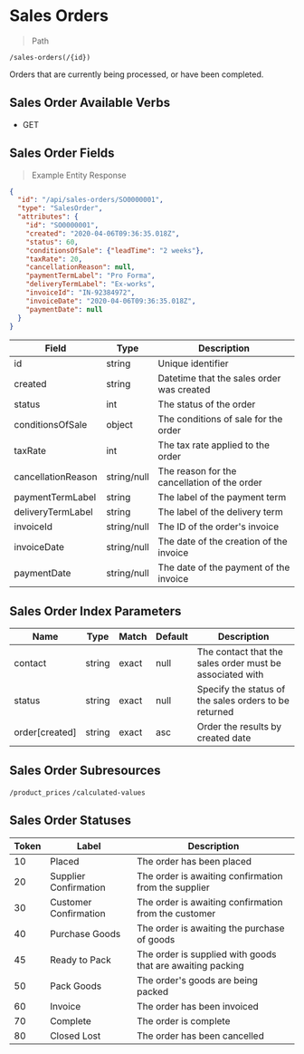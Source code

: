 # Sales Orders

> Path

```
/sales-orders(/{id})
```

Orders that are currently being processed, or have been completed.

## Sales Order Available Verbs



* GET

## Sales Order Fields

> Example Entity Response

```json
{
  "id": "/api/sales-orders/SO0000001",
  "type": "SalesOrder",
  "attributes": {
    "id": "SO0000001",
    "created": "2020-04-06T09:36:35.018Z",
    "status": 60,
    "conditionsOfSale": {"leadTime": "2 weeks"},
    "taxRate": 20,
    "cancellationReason": null,
    "paymentTermLabel": "Pro Forma",
    "deliveryTermLabel": "Ex-works",
    "invoiceId": "IN-92384972",
    "invoiceDate": "2020-04-06T09:36:35.018Z",
    "paymentDate": null
  }
}
```

Field | Type | Description
----- | ---  | -----------
id | string | Unique identifier
created | string | Datetime that the sales order was created
status | int | The status of the order
conditionsOfSale | object | The conditions of sale for the order
taxRate | int | The tax rate applied to the order
cancellationReason | string/null | The reason for the cancellation of the order
paymentTermLabel | string | The label of the payment term
deliveryTermLabel | string | The label of the delivery term
invoiceId | string/null | The ID of the order's invoice
invoiceDate | string/null | The date of the creation of the invoice
paymentDate | string/null | The date of the payment of the invoice

## Sales Order Index Parameters

Name | Type | Match | Default | Description
---- | ---- | ----- | ------- | -----------
contact | string | exact | null | The contact that the sales order must be associated with
status | string | exact | null | Specify the status of the sales orders to be returned
order\[created] | string | exact | asc | Order the results by created date

## Sales Order Subresources

`/product_prices`
`/calculated-values`

## Sales Order Statuses

Token | Label | Description
----- | ----- | -----------
10 | Placed | The order has been placed
20 | Supplier Confirmation | The order is awaiting confirmation from the supplier
30 | Customer Confirmation | The order is awaiting confirmation from the customer
40 | Purchase Goods | The order is awaiting the purchase of goods
45 | Ready to Pack | The order is supplied with goods that are awaiting packing
50 | Pack Goods | The order's goods are being packed
60 | Invoice | The order has been invoiced
70 | Complete | The order is complete
80 | Closed Lost | The order has been cancelled
